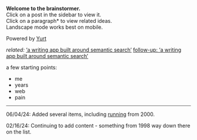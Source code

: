 **Welcome to the brainstormer.**  
Click on a post in the sidebar to view it.  
Click on a paragraph* to view related ideas.  
Landscape mode works best on mobile.

Powered by [Yurt](What%20is%20Yurt.md)

*related:*
[‘a writing app built around semantic search’](https://iwebthings.joejenett.com/a-writing-app-built-around-semantic-search/)
[follow-up: ‘a writing app built around semantic search’](https://iwebthings.joejenett.com/follow-up-a-writing-app-built-around-semantic-search/)  

a few starting points:  
- me
- years
- web  
- pain 
<div style="border-bottom: 1px solid #444"> </div>  


06/04/24: Added several items, including [running](running.md) from 2000.

02/16/24: Continuing to add content - something from 1998 way down there on the list.






